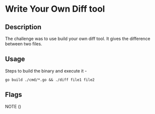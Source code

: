 # Write Your Own Diff tool

## Description
The challenge was to use build your own diff tool.
It gives the difference between two files.

## Usage

Steps to build the binary and execute it -
```
go build ./cmd/*.go && ./diff file1 file2
``` 

## Flags
NOTE ()